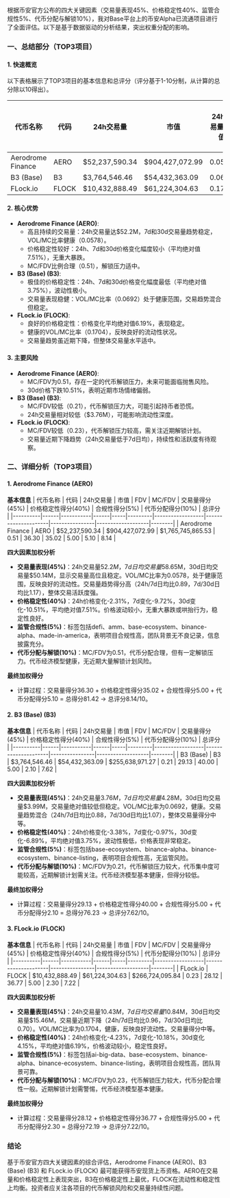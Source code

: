 根据币安官方公布的四大关键因素（交易量表现45%、价格稳定性40%、监管合规性5%、代币分配与解锁10%），我对Base平台上的币安Alpha已流通项目进行了全面评估。以下是基于数据驱动的分析结果，突出权重分配的影响。

### 一、总结部分（TOP3项目）

#### 1. 快速概览
以下表格展示了TOP3项目的基本信息和总评分（评分基于1-10分制，从计算的总分除以10得出）。

| 代币名称 | 代码 | 24h交易量 | 市值 | 24h交易量/市值 | FDV | MC/FDV | 总评分(1-10分) |
|----------|------|-----------|------|----------------|-----|---------|----------------|
| Aerodrome Finance | AERO | $52,237,590.34 | $904,427,072.99 | 0.0578 | $1,765,745,865.53 | 0.51 | 8.14 |
| B3 (Base) | B3 | $3,764,546.46 | $54,432,363.09 | 0.0692 | $255,638,971.27 | 0.21 | 7.62 |
| FLock.io | FLOCK | $10,432,888.49 | $61,224,304.63 | 0.1704 | $266,724,095.84 | 0.23 | 7.22 |

#### 2. 核心优势
- **Aerodrome Finance (AERO)**:
  - 高且持续的交易量：24h交易量达$52.2M，7d和30d交易量趋势稳定，VOL/MC比率健康（0.0578）。
  - 价格稳定性较好：24h、7d和30d价格变化幅度较小（平均绝对值7.51%），无重大暴跌。
  - MC/FDV比例合理（0.51），解锁压力适中。
- **B3 (Base) (B3)**:
  - 极佳的价格稳定性：24h、7d和30d价格变化幅度最低（平均绝对值3.75%），波动性极小。
  - 交易量表现稳健：VOL/MC比率（0.0692）处于健康范围，交易趋势混合但稳定。
- **FLock.io (FLOCK)**:
  - 良好的价格稳定性：价格变化平均绝对值6.19%，表现稳定。
  - 健康的VOL/MC比率（0.1704），反映良好的流动性状况。
  - 交易量趋势虽近期下降，但整体交易量水平适中。

#### 3. 主要风险
- **Aerodrome Finance (AERO)**:
  - MC/FDV为0.51，存在一定的代币解锁压力，未来可能面临抛售风险。
  - 30d价格下跌10.51%，表明近期市场情绪偏弱。
- **B3 (Base) (B3)**:
  - MC/FDV较低（0.21），代币解锁压力大，可能引起持币者恐慌。
  - 24h交易量相对较低（$3.76M），可能影响流动性深度。
- **FLock.io (FLOCK)**:
  - MC/FDV较低（0.23），代币解锁压力较高，需关注近期解锁计划。
  - 交易量近期下降趋势（24h交易量低于7d日均），持续性和活跃度有待观察。

### 二、详细分析（TOP3项目）

#### 1. Aerodrome Finance (AERO)

**基本信息**
| 代币名称 | 代码 | 24h交易量 | 市值 | FDV | MC/FDV | 交易量得分(45%) | 价格稳定性得分(40%) | 合规性得分(5%) | 代币分配得分(10%) | 总评分 |
|----------|------|-----------|------|-----|---------|------------------|---------------------|----------------|-------------------|--------|
| Aerodrome Finance | AERO | $52,237,590.34 | $904,427,072.99 | $1,765,745,865.53 | 0.51 | 36.30 | 35.02 | 5.00 | 5.10 | 8.14 |

**四大因素加权分析**
- **交易量表现(45%)**：24h交易量$52.2M，7d日均交易量$58.65M，30d日均交易量$50.14M，显示交易量高位且稳定。VOL/MC比率为0.0578，处于健康范围，反映良好的流动性。交易量趋势得分高（24h/7d日均比0.89，7d/30d日均比1.17），整体交易活跃度强。
- **价格稳定性(40%)**：24h价格变化-2.31%，7d变化-9.72%，30d变化-10.51%，平均绝对值7.51%。价格波动较小，无重大暴跌或哄抬行为，稳定性良好。
- **监管合规性(5%)**：标签包括defi、amm、base-ecosystem、binance-alpha、made-in-america，表明项目合规性高，团队背景无不良记录，信息披露充分。
- **代币分配与解锁(10%)**：MC/FDV为0.51，代币分配合理，但有一定解锁压力。代币经济模型健康，无近期大量解锁计划风险。

**最终加权得分**
- 计算过程：交易量得分36.30 + 价格稳定性得分35.02 + 合规性得分5.00 + 代币分配得分5.10 = 总得分81.42 → 总评分8.14/10。

#### 2. B3 (Base) (B3)

**基本信息**
| 代币名称 | 代码 | 24h交易量 | 市值 | FDV | MC/FDV | 交易量得分(45%) | 价格稳定性得分(40%) | 合规性得分(5%) | 代币分配得分(10%) | 总评分 |
|----------|------|-----------|------|-----|---------|------------------|---------------------|----------------|-------------------|--------|
| B3 (Base) | B3 | $3,764,546.46 | $54,432,363.09 | $255,638,971.27 | 0.21 | 29.13 | 40.00 | 5.00 | 2.10 | 7.62 |

**四大因素加权分析**
- **交易量表现(45%)**：24h交易量$3.76M，7d日均交易量$4.28M，30d日均交易量$3.99M，交易量绝对值较低但稳定。VOL/MC比率为0.0692，健康。交易量趋势混合（24h/7d日均比0.88，7d/30d日均比1.07），整体交易量得分中等。
- **价格稳定性(40%)**：24h价格变化-3.38%，7d变化-0.97%，30d变化-6.89%，平均绝对值3.75%，波动性极低，价格表现非常稳定。
- **监管合规性(5%)**：标签包括base-ecosystem、binance-alpha、binance-ecosystem、binance-listing，表明项目合规性高，无监管风险。
- **代币分配与解锁(10%)**：MC/FDV为0.21，代币解锁压力较大，代币集中度可能较高，近期解锁计划需关注。代币经济模型基本健康，但得分较低。

**最终加权得分**
- 计算过程：交易量得分29.13 + 价格稳定性得分40.00 + 合规性得分5.00 + 代币分配得分2.10 = 总得分76.23 → 总评分7.62/10。

#### 3. FLock.io (FLOCK)

**基本信息**
| 代币名称 | 代码 | 24h交易量 | 市值 | FDV | MC/FDV | 交易量得分(45%) | 价格稳定性得分(40%) | 合规性得分(5%) | 代币分配得分(10%) | 总评分 |
|----------|------|-----------|------|-----|---------|------------------|---------------------|----------------|-------------------|--------|
| FLock.io | FLOCK | $10,432,888.49 | $61,224,304.63 | $266,724,095.84 | 0.23 | 28.12 | 36.77 | 5.00 | 2.30 | 7.22 |

**四大因素加权分析**
- **交易量表现(45%)**：24h交易量$10.43M，7d日均交易量$10.84M，30d日均交易量$15.46M，交易量近期下降（24h/7d日均比0.96，7d/30d日均比0.70）。VOL/MC比率为0.1704，健康，反映良好流动性。交易量得分中等。
- **价格稳定性(40%)**：24h价格变化-4.23%，7d变化-10.18%，30d变化4.15%，平均绝对值6.19%，价格波动较小，稳定性良好。
- **监管合规性(5%)**：标签包括ai-big-data、base-ecosystem、binance-alpha、binance-ecosystem、binance-listing，表明项目合规性高，团队背景可靠。
- **代币分配与解锁(10%)**：MC/FDV为0.23，代币解锁压力较大，代币分配合理性一般。近期解锁计划需警惕，代币经济模型基本健康。

**最终加权得分**
- 计算过程：交易量得分28.12 + 价格稳定性得分36.77 + 合规性得分5.00 + 代币分配得分2.30 = 总得分72.19 → 总评分7.22/10。

### 结论
基于币安官方四大关键因素的综合评估，Aerodrome Finance (AERO)、B3 (Base) (B3) 和 FLock.io (FLOCK) 最可能获得币安现货上币资格。AERO在交易量和价格稳定性上表现突出，B3在价格稳定性上最优，FLOCK在流动性和稳定性上均衡。投资者应关注各项目的代币解锁风险和交易量持续性问题。